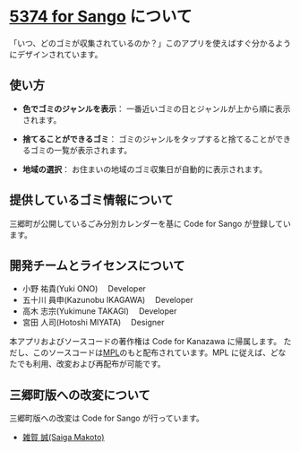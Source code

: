 # [5374 for Sango](http://sango.5374.jp/) について

「いつ、どのゴミが収集されているのか？」このアプリを使えばすぐ分かるようにデザインされています。

## 使い方

- **色でゴミのジャンルを表示**： 一番近いゴミの日とジャンルが上から順に表示されます。

- **捨てることができるゴミ**： ゴミのジャンルをタップすると捨てることができるゴミの一覧が表示されます。

- **地域の選択**： お住まいの地域のゴミ収集日が自動的に表示されます。

## 提供しているゴミ情報について

三郷町が公開しているごみ分別カレンダーを基に Code for Sango が登録しています。

## 開発チームとライセンスについて

- 小野 祐貴(Yuki ONO)　 Developer
- 五十川 員申(Kazunobu IKAGAWA)　 Developer
- 高木 志宗(Yukimune TAKAGI)　 Developer
- 宮田 人司(Hotoshi MIYATA)　 Designer

本アプリおよびソースコードの著作権は Code for Kanazawa に帰属します。
ただし、このソースコードは[MPL](http://www.mozilla.org/MPL/2.0/)のもと配布されています。MPL に従えば、どなたでも利用、改変および再配布が可能です。

## 三郷町版への改変について

三郷町版への改変は Code for Sango が行っています。

- [雑賀 誠(Saiga Makoto)](https://github.com/teatime24h)
